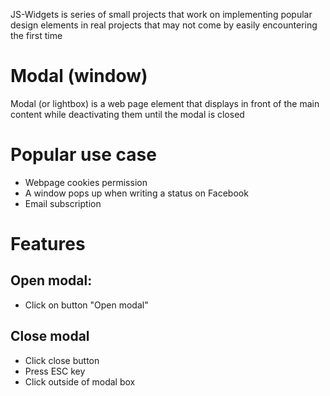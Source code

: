 JS-Widgets is series of small projects that work on implementing popular design elements in real projects that may not come by easily encountering the first time

# Modal (window)

Modal (or lightbox) is a web page element that displays in front of the main content while deactivating them until the modal is closed

# Popular use case

- Webpage cookies permission
- A window pops up when writing a status on Facebook
- Email subscription

# Features

## Open modal:

- Click on button "Open modal"

## Close modal

- Click close button
- Press ESC key
- Click outside of modal box
